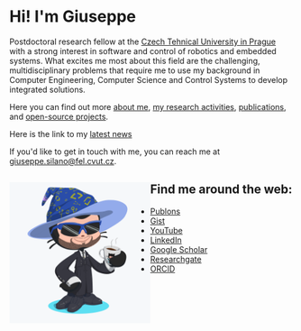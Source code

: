 # Hi! I'm Giuseppe

Postdoctoral research fellow at the [Czech Tehnical University in Prague](http://mrs.felk.cvut.cz/) with a strong interest in software and control of robotics and embedded systems. What excites me most about this field are the challenging, multidisciplinary problems that require me to use my background in Computer Engineering, Computer Science and Control Systems to develop integrated solutions. 

Here you can find out more [about me](https://giuseppesilano.net/cv.html), [my research activities](https://giuseppesilano.net/research.html), [publications](https://giuseppesilano.net/publications.html), and [open-source projects](https://giuseppesilano.net/software.html).

Here is the link to my [latest news](https://giuseppesilano.net/highlights.html)

If you'd like to get in touch with me, you can reach me at <giuseppe.silano@fel.cvut.cz>.

## Find me around the web: <a href="https://giuseppesilano.net/cv.html"><img align="left" width="250" height="250" src="https://github.com/gsilano/gsilano/blob/main/octocat.png"></a>
- <a href="https://publons.com/researcher/1667164/giuseppe-silano/">Publons</a> 
- <a href="https://gist.github.com/gsilano">Gist</a> 
- <a href="https://www.youtube.com/channel/UC33d3qW1EU4jH1fi36Hzc1Q">YouTube</a> 
- <a href="https://www.linkedin.com/in/giuseppe-silano-235370b5/?locale=en_US">LinkedIn</a> 
- <a href="https://scholar.google.it/citations?user=lrTdWB0AAAAJ&hl=en">Google Scholar</a> 
- <a href="https://www.researchgate.net/profile/Giuseppe_Silano">Researchgate</a> 
- <a href="https://orcid.org/0000-0002-6816-6002">ORCID</a> 
